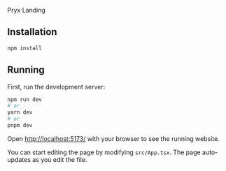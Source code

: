 Pryx Landing

## Installation

```bash
npm install
```

## Running

First, run the development server:

```bash
npm run dev
# or
yarn dev
# or
pnpm dev
```

Open [http://localhost:5173/](http://localhost:5173/) with your browser to see the running website.

You can start editing the page by modifying `src/App.tsx`. The page auto-updates as you edit the file.
